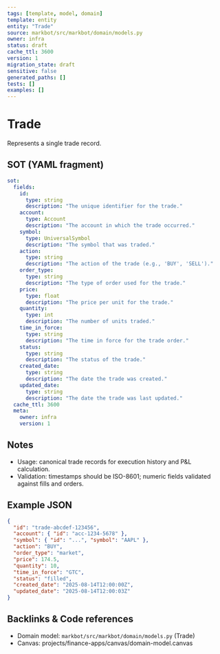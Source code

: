 ```yaml
---
tags: [template, model, domain]
template: entity
entity: "Trade"
source: markbot/src/markbot/domain/models.py
owner: infra
status: draft
cache_ttl: 3600
version: 1
migration_state: draft
sensitive: false
generated_paths: []
tests: []
examples: []
---
```


# Trade

Represents a single trade record.

## SOT (YAML fragment)
```yaml
sot:
  fields:
    id:
      type: string
      description: "The unique identifier for the trade."
    account:
      type: Account
      description: "The account in which the trade occurred."
    symbol:
      type: UniversalSymbol
      description: "The symbol that was traded."
    action:
      type: string
      description: "The action of the trade (e.g., 'BUY', 'SELL')."
    order_type:
      type: string
      description: "The type of order used for the trade."
    price:
      type: float
      description: "The price per unit for the trade."
    quantity:
      type: int
      description: "The number of units traded."
    time_in_force:
      type: string
      description: "The time in force for the trade order."
    status:
      type: string
      description: "The status of the trade."
    created_date:
      type: string
      description: "The date the trade was created."
    updated_date:
      type: string
      description: "The date the trade was last updated."
  cache_ttl: 3600
  meta:
    owner: infra
    version: 1
```

## Notes
- Usage: canonical trade records for execution history and P&L calculation.
- Validation: timestamps should be ISO-8601; numeric fields validated against fills and orders.

## Example JSON
```json
{
  "id": "trade-abcdef-123456",
  "account": { "id": "acc-1234-5678" },
  "symbol": { "id": "...", "symbol": "AAPL" },
  "action": "BUY",
  "order_type": "market",
  "price": 174.5,
  "quantity": 10,
  "time_in_force": "GTC",
  "status": "filled",
  "created_date": "2025-08-14T12:00:00Z",
  "updated_date": "2025-08-14T12:00:03Z"
}
```

## Backlinks & Code references
- Domain model: `markbot/src/markbot/domain/models.py` (Trade)
- Canvas: projects/finance-apps/canvas/domain-model.canvas
